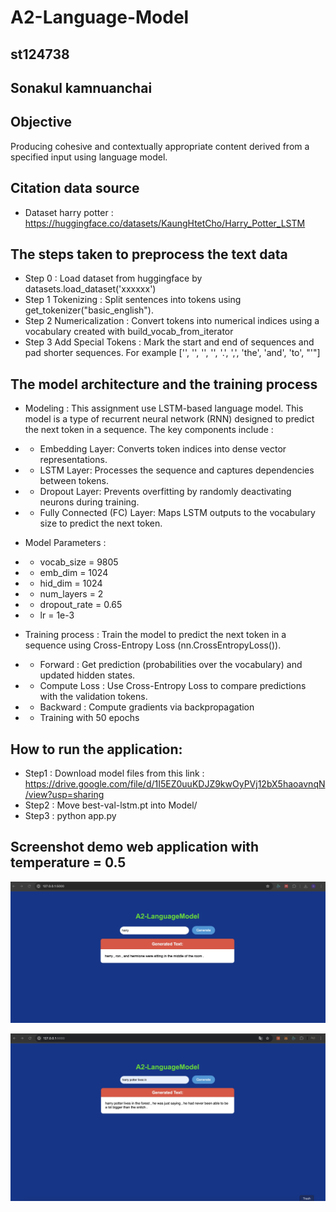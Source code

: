 # A2-Language-Model
## st124738
## Sonakul kamnuanchai
## Objective
Producing cohesive and contextually appropriate content derived from a specified input using language model.

## Citation data source
- Dataset harry potter : https://huggingface.co/datasets/KaungHtetCho/Harry_Potter_LSTM

## The steps taken to preprocess the text data
- Step 0 : Load dataset from huggingface by datasets.load_dataset('xxxxxx')
- Step 1 Tokenizing : Split sentences into tokens using get_tokenizer("basic_english").
- Step 2 Numericalization : Convert tokens into numerical indices using a vocabulary created with build_vocab_from_iterator
- Step 3 Add Special Tokens : Mark the start and end of sequences and pad shorter sequences. For example ['<unk>', '<pad>', '<sos>', '<eos>', '.', ',', 'the', 'and', 'to', "'"]

##  The model architecture and the training process
- Modeling : This assignment use LSTM-based language model. This model is a type of recurrent neural network (RNN) designed to predict the next token in a sequence. The key components include :
- - Embedding Layer: Converts token indices into dense vector representations.
- - LSTM Layer: Processes the sequence and captures dependencies between tokens.
- - Dropout Layer: Prevents overfitting by randomly deactivating neurons during training.
- - Fully Connected (FC) Layer: Maps LSTM outputs to the vocabulary size to predict the next token.

- Model Parameters :
- - vocab_size = 9805
- - emb_dim = 1024
- - hid_dim = 1024               
- - num_layers = 2
- - dropout_rate = 0.65              
- - lr = 1e-3

- Training process : Train the model to predict the next token in a sequence using Cross-Entropy Loss (nn.CrossEntropyLoss()).
- - Forward : Get prediction (probabilities over the vocabulary) and updated hidden states.
- - Compute Loss : Use Cross-Entropy Loss to compare predictions with the validation tokens.
- - Backward : Compute gradients via backpropagation
- - Training with 50 epochs

## How to run the application:
- Step1 : Download model files from this link : https://drive.google.com/file/d/1I5EZ0uuKDJZ9kwOyPVj12bX5haoavnqN/view?usp=sharing
- Step2 : Move best-val-lstm.pt into Model/
- Step3 : python app.py

## Screenshot demo web application with temperature = 0.5
![App Screenshot](assets/a2-screenshot2.jpg)

![App Screenshot](assets/a2-screenshot.jpg)

